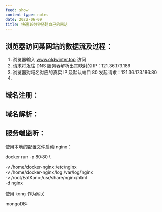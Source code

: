 ```yaml
---
feed: show
content-type: notes
date: 2022-06-09
title: 快速10分钟搭建自己的网站
---
```


## 浏览器访问某网站的数据流及过程：

1. 浏览器输入 www.oldwinter.top 访问
2. 请求将发往 DNS 服务器解析出其映射的 IP：121.36.173.186
3. 浏览器对域名对应的真实 IP 及默认端口 80 发起请求：121.36.173.186:80
4.

## 域名注册：

## 域名解析：

## 服务端监听：

使用本地的配置文件启动 nginx：

docker run -p 80:80  \

-v /home/docker-nginx:/etc/nginx \
-v /home/docker-nginx/log:/var/log/nginx \
-v /root/EatKano:/usr/share/nginx/html \
-d nginx

使用 kong 作为网关

mongoDB:
